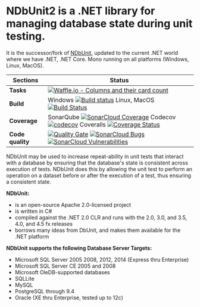# NDbUnit2 is a .NET library for managing database state during unit testing. #
It is the successor/fork of [NDbUnit](https://github.com/NDbUnit/NDbUnit), updated to the current .NET world where we have .NET, .NET Core. Mono running on all platforms (Windows, Linux, MacOS).

| Sections | Status |
| ---------- | -------|
| **Tasks** | [![Waffle.io - Columns and their card count](https://badge.waffle.io/savornicesei/NDbUnit2.svg?columns=all)](https://waffle.io/savornicesei/NDbUnit2) |
| **Build** | Windows [![Build status](https://ci.appveyor.com/api/projects/status/dpsagbbe00fr0xwc/branch/master?svg=true)](https://ci.appveyor.com/project/savornicesei/ndbunit2/branch/master) Linux, MacOS [![Build Status](https://travis-ci.org/savornicesei/NDbUnit2.svg?branch=master)](https://travis-ci.org/savornicesei/NDbUnit2) |
| **Coverage** | SonarQube [![SonarCloud Coverage](https://sonarcloud.io/api/badges/measure?key=ndbunit2&metric=coverage)](https://sonarcloud.io/component_measures/metric/coverage/list?id=ndbunit2) Codecov [![codecov](https://codecov.io/gh/savornicesei/NDbUnit2/branch/master/graph/badge.svg)](https://codecov.io/gh/savornicesei/NDbUnit2) Coveralls [![Coverage Status](https://coveralls.io/repos/github/savornicesei/NDbUnit2/badge.svg?branch=master)](https://coveralls.io/github/savornicesei/NDbUnit2?branch=master) |
| **Code quality** | [![Quality Gate](https://sonarcloud.io/api/badges/gate?key=ndbunit2)](https://sonarcloud.io/dashboard/index/ndbunit2)  [![SonarCloud Bugs](https://sonarcloud.io/api/badges/measure?key=ndbunit2&metric=bugs)](https://sonarcloud.io/component_measures/metric/reliability_rating/list?id=ndbunit2) [![SonarCloud Vulnerabilities](https://sonarcloud.io/api/badges/measure?key=ndbunit2&metric=vulnerabilities)](https://sonarcloud.io/component_measures/metric/security_rating/list?id=ndbunit2) |
 

NDbUnit may be used to increase repeat-ability in unit tests that interact with a database by ensuring that the database's state is consistent across execution of tests. NDbUnit does this by allowing the unit test to perform an operation on a dataset before or after the execution of a test, thus ensuring a consistent state.

**NDbUnit:**
    
* is an open-source Apache 2.0-licensed project
* is written in C#
* compiled against the .NET 2.0 CLR and runs with the 2.0, 3.0, and 3.5, 4.0, and 4.5 fx releases
* borrows many ideas from DbUnit, and makes them available for the .NET platform

**NDbUnit supports the following Database Server Targets:**

* Microsoft SQL Server 2005 2008, 2012, 2014 (Express thru Enterprise)
* Microsoft SQL Server CE 2005 and 2008
* Microsoft OleDB-supported databases
* SQLLite
* MySQL
* PostgreSQL through 9.4
* Oracle (XE thru Enterprise, tested up to 12c)
